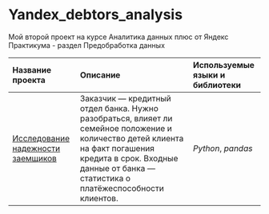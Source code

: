 # Yandex_debtors_analysis
Мой второй проект на курсе Аналитика данных плюс от Яндекс Практикума - раздел Предобработка данных

| Название проекта | Описание | Используемые языки и библиотеки | 
| :---------------------- | :---------------------- | :---------------------- |
| [Исследование надежности заемщиков](debtors_PRE-analysis) | Заказчик — кредитный отдел банка. Нужно разобраться, влияет ли семейное положение и количество детей клиента на факт погашения кредита в срок. Входные данные от банка — статистика о платёжеспособности клиентов.| *Python*, *pandas*|
